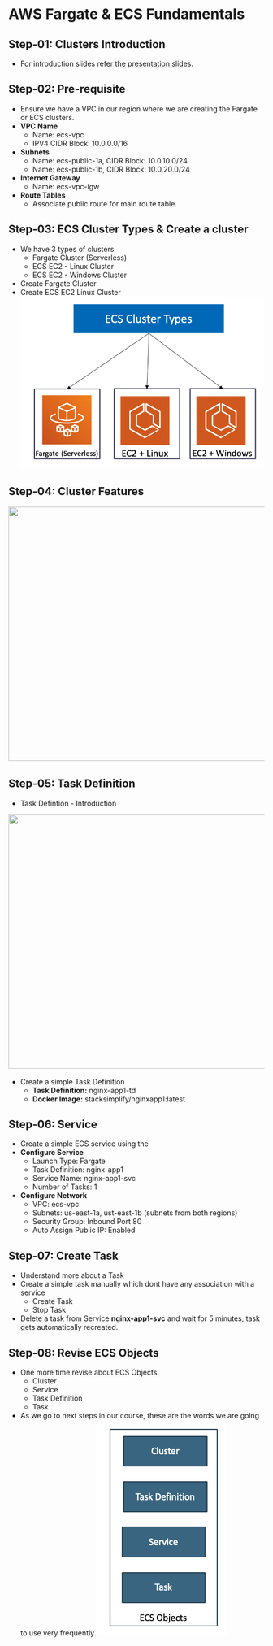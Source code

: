# AWS Fargate & ECS Fundamentals

## Step-01: Clusters Introduction
-  For introduction slides refer the [presentation slides](/otherfiles/presentations/AWS-FargateECS-Masterclass-Course.pdf). 


## Step-02: Pre-requisite
- Ensure we have a VPC in our region where we are creating the Fargate or ECS clusters.
- **VPC Name**
    - Name: ecs-vpc
    - IPV4 CIDR Block: 10.0.0.0/16
- **Subnets**
    - Name: ecs-public-1a, CIDR Block: 10.0.10.0/24
    - Name: ecs-public-1b, CIDR Block: 10.0.20.0/24
 - **Internet Gateway**
    - Name: ecs-vpc-igw
 - **Route Tables**
    - Associate public route for main route table.         

## Step-03: ECS Cluster Types & Create a cluster
- We have 3 types of clusters
    - Fargate Cluster (Serverless)
    - ECS EC2 - Linux Cluster
    - ECS EC2 - Windows Cluster
- Create Fargate Cluster
- Create ECS EC2 Linux Cluster
![ECS Cluster Types](/otherfiles/images/01-ECS-Cluster-Types.png)

## Step-04: Cluster Features

<img src="https://github.com/stacksimplify/aws-fargate-ecs-masterclass/blob/master/otherfiles/images/03-ECS-Cluster-Features.png" width="1600" height="500">

## Step-05: Task Definition
- Task Defintion - Introduction
<img src="https://github.com/stacksimplify/aws-fargate-ecs-masterclass/blob/master/otherfiles/images/02-ECS-TaskDefintion-ParameterList.png" width="2000" height="500">

- Create a simple Task Definition
    - **Task Definition:** nginx-app1-td        
    - **Docker Image:** stacksimplify/nginxapp1:latest

## Step-06: Service
- Create a simple ECS service using the 
- **Configure Service**
    - Launch Type: Fargate
    - Task Definition: nginx-app1
    - Service Name: nginx-app1-svc
    - Number of Tasks: 1
- **Configure Network**
    - VPC: ecs-vpc
    - Subnets: us-east-1a, ust-east-1b (subnets from both regions)
    - Security Group: Inbound Port 80
    - Auto Assign Public IP: Enabled    
    
## Step-07: Create Task 
- Understand more about a Task
- Create a simple task manually which dont have any association with a service
    - Create Task
    - Stop Task
- Delete a task from Service **nginx-app1-svc** and wait for 5 minutes, task gets automatically recreated. 

## Step-08: Revise ECS Objects
- One more time revise about ECS Objects. 
    - Cluster
    - Service
    - Task Definition
    - Task
- As we go to next steps in our course, these are the words we are going to use very frequently. 
![ECS Objects](/otherfiles/images/04-ECS-Objects.png)
